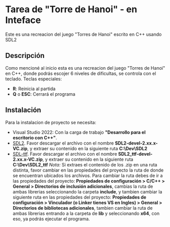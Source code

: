 # Tarea de "Torre de Hanoi" - en Inteface
Este es una recreacion del juego "Torres de Hanoi" escrito en C++ usando SDL2

## Descripción
Como mencioné al inicio esta es una recreacion del juego "Torres de Hanoi" en C++, donde podrás escojer 6 niveles de dificultas, se controla con el teclado.
Teclas especiales:
- **R**: Reinicia al partida
- **Q** o **ESC**: Cerrará el programa

## Instalación
Para la instalacion de proyecto se necesita:
- Visual Studio 2022: Con la carga de trabajo **"Desarrollo para el escritorio con C++"**.
- [SDL2](https://github.com/libsdl-org/SDL/releases). Favor descargar el archivo con el nombre **SDL2-devel-2.xx.x-VC.zip**, y extraer su contenido en la siguiente ruta **C:\Dev\SDL2**
- [SDL-ttf](https://github.com/libsdl-org/SDL_ttf/releases). Favor descargar el archivo con el nombre **SDL2_ttf-devel-2.xx.x-VC.zip**, y extraer su contenido en la siguiente ruta **C:\Dev\SDL2_ttf**
*Nota:* Si extraes el contenido de los .zip en una ruta distinta, favor cambiar en las propiedades del proyecto la ruta de donde se encuentran ubicados los archivos.
Para cambiar la ruta debes de ir a las propiedades del proyecto: **Propiedades de configuración > C/C++ > General > Directorios de inclusión adicionales**, cambias la ruta de ambas librerias seleccionando la carpeta **include**, y tambien cambiar la siguiente ruta en las propiedades del proyecto: **Propiedades de configuración > Vinculador (o Linker tienes VS en Ingles) > General > Directorios de bibliotecas adicionales**, tambien cambiar la ruta de ambas librerias entrando a la carpeta de **lib** y seleccionando **x64**, con eso, ya podrás ejecutar el programa.
